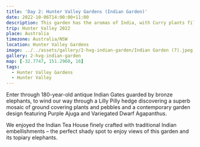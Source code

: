```yaml
---
title: 'Day 2: Hunter Valley Gardens (Indian Garden)'
date: 2022-10-06T14:00:00+11:00
description: This garden has the aromas of India, with Curry plants filling the air with their spicy scent.
trip: Hunter Valley 2022
place: Australia
timezone: Australia/NSW
location: Hunter Valley Gardens
image: ../../assets/gallery/2-hvg-indian-garden/Indian Garden (7).jpeg
gallery: 2-hvg-indian-garden
map: [-32.7747, 151.2960, 16]
tags:
  - Hunter Valley Gardens
  - Hunter Valley
---
```


Enter through 180-year-old antique Indian Gates guarded by bronze elephants, to wind our way through a Lilly Pilly hedge discovering a superb mosaic of ground covering plants and pebbles and a contemporary garden design featuring Purple Ajuga and Variegated Dwarf Agapanthus.

We enjoyed the Indian Tea House finely crafted with traditional Indian embellishments – the perfect shady spot to enjoy views of this garden and its topiary elephants.
